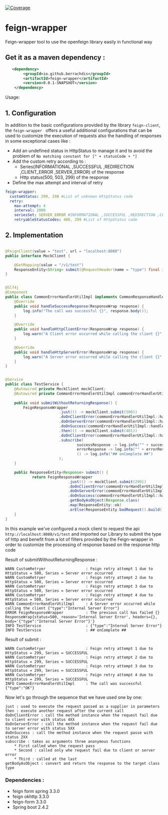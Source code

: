 [![Coverage](https://sonarcloud.io/api/project_badges/measure?project=berrachdis_feign-wrapper&metric=coverage)](https://sonarcloud.io/summary/new_code?id=berrachdis_feign-wrapper)

# feign-wrapper
Feign-wrapper tool to use the openfeign library easily in functional way

## Get it as a maven dependency  :

```XML
   <dependency>
        <groupId>io.github.berrachdis</groupId>
        <artifactId>feign-wrapper</artifactId>
        <version>0.0.1-SNAPSHOT</version>
    </dependency>
```

Usage:
## 1. Configuration
In addition to the basic configurations provided by the library ``feign-client``, the ``feign-wrapper ``
offers a useful additional configurations that can be used to customize the execution of requests
also the handling of responses in some exceptional cases like :

* Add an undefined status in HttpStatus to manage it and to avoid the problem of ``No matching constant for [" + statusCode + "]``  
* Add the custom retry according to :
    * Series(INFORMATIONAL ,SUCCESSFUL ,REDIRECTION ,CLIENT_ERROR ,SERVER_ERROR) of the response
    * Http status(500, 503, 299) of the response  
* Define the max attempt and interval of retry

```yaml
feign-wrapper:
  customStatus: 299, 298 #List of unknown HttpStatus code
  retry:
    max-attempt: 4
    interval: 2000
    seriesSet: SERVER_ERROR #INFORMATIONAL ,SUCCESSFUL ,REDIRECTION ,CLIENT_ERROR ,SERVER_ERROR
    retryableStatusCodes: 400, 299 #List of HttpStatus code
```

## 2. Implementation

```java

@FeignClient(value = "test", url = "localhost:8080")
public interface MockClient {

    @GetMapping(value = "/v1/test")
    ResponseEntity<String> submit(@RequestHeader(name = "type") final int type);
}


@Slf4j
@Component
public class CommonErrorHandlerUtilImpl implements CommonResponseHandler {
    @Override
    public void handleSuccessResponse(ResponseWrap response) {
        log.info("The call was successful {}", response.body());
    }

    @Override
    public void handleHttpClientError(ResponseWrap response) {
        log.warn("A Client error occurred while calling the client {}", response.body());
    }

    @Override
    public void handleHttpServerError(ResponseWrap response) {
        log.warn("A Server error occurred while calling the client {}", response.body());
    }
}


@Service
public class TestService {
    @Autowired private MockClient mockClient;
    @Autowired private CommonErrorHandlerUtilImpl commonErrorHandlerUtilImpl;
    
    public void submitWithoutReturningResponse() {
        FeignResponseWrapper
                        .just(() -> mockClient.submit(500))
                        .doOnClientError(commonErrorHandlerUtilImpl::handleHttpClientError)
                        .doOnServerError(commonErrorHandlerUtilImpl::handleHttpServerError)
                        .doOnSuccess(commonErrorHandlerUtilImpl::handleSuccessResponse)
                        .then(() -> mockClient.submit(401))
                        .doOnClientError(commonErrorHandlerUtilImpl::handleHttpClientError)
                        .subscribe(
                                successResponse -> log.info("" + successResponse.body()),
                                errorResponse -> log.info("" + errorResponse.body()),
                                () -> log.info("## onComplete ##")
                        ); 
    }

    public ResponseEntity<Response> submit() {
            return FeignResponseWrapper
                            .just(() -> mockClient.submit(299))
                            .doOnClientError(commonErrorHandlerUtilImpl::handleHttpClientError)
                            .doOnServerError(commonErrorHandlerUtilImpl::handleHttpServerError)
                            .doOnSuccess(commonErrorHandlerUtilImpl::handleSuccessResponse)
                            .getBodyAsObject(Response.class)
                            .map(ResponseEntity::ok)
                            .orElse(ResponseEntity.badRequest().build()); 
    }
}

```
In this example we've configured a mock client to request the api `http://localhost:8080/v1/test`
and imported our Library to submit the type of http and benefit from a lot of 
filters provided by the Feign-wrapper in order to customize the processing of response based on
the response http code 

Result of submitWithoutReturningResponse :
```TEXT
WARN CustomRetryer                  : Feign retry attempt 1 due to  HttpStatus = 500, Series = Server error occurred
WARN CustomRetryer                  : Feign retry attempt 2 due to  HttpStatus = 500, Series = Server error occurred
WARN CustomRetryer                  : Feign retry attempt 3 due to  HttpStatus = 500, Series = Server error occurred
WARN CustomRetryer                  : Feign retry attempt 4 due to  HttpStatus = 500, Series = Server error occurred
WARN CommonErrorHandlerUtilImpl     : A Server error occurred while calling the client {"type":"Internal Server Error"}
ERROR FeignResponseWrapper          : The previous call has failed {} ResponseWrap{status=500, reason='Internal Server Error', headers={}, body='{"type":"Internal Server Error"}'}
INFO TestService                    : {"type":"Internal Server Error"}
INFO TestService                    : ## onComplete ##
```

Result of submit : 
```TEXT
WARN CustomRetryer                  : Feign retry attempt 1 due to  HttpStatus = 299, Series = SUCCESSFUL
WARN CustomRetryer                  : Feign retry attempt 2 due to  HttpStatus = 299, Series = SUCCESSFUL
WARN CustomRetryer                  : Feign retry attempt 3 due to  HttpStatus = 299, Series = SUCCESSFUL
WARN CustomRetryer                  : Feign retry attempt 4 due to  HttpStatus = 299, Series = SUCCESSFUL
INFO CommonErrorHandlerUtilImpl     : The call was successful {"type":"OK"}
```

Now let's go through the sequence that we have used one by one:

```TEXT
just : used to execute the request passed as a supplier in parameters 
then : execute another request after the current call
doOnClientError : call the method instance when the request fail due to client error with status 4XX
doOnServerError : call the method instance when the request fail due to server error with status 5XX
doOnSuccess : call the method instance when the request passe with status 2XX
subscribe : takes as arguments three anonymous functions 
    * First called when the request pass
    * Second : called only whe request fail due to client or server error
    * Third : called at the last
getBodyAsObject : convert and return the response to the target class type
```

### Dependencies :
 - feign form spring 3.3.0
 - feign okhttp 3.3.0
 - feign-form 3.3.0
 - Spring boot 2.4.2
